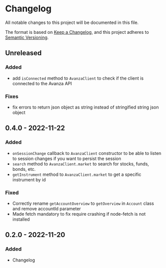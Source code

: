 # Changelog

All notable changes to this project will be documented in this file.

The format is based on [Keep a Changelog](https://keepachangelog.com/en/1.0.0/),
and this project adheres to [Semantic Versioning](https://semver.org/spec/v2.0.0.html).

## Unreleased

### Added

- add `isConnected` method to `AvanzaClient` to check if the client is connected to the Avanza API

### Fixes

- fix errors to return json object as string instead of stringified string json object

## 0.4.0 - 2022-11-22

### Added

- `onSessionChange` callback to `AvanzaClient` constructor to be able to listen to session changes if you want to persist the session
- `search` method to `AvanzaClient.market` to search for stocks, funds, bonds, etc.
- `getInstrument` method to `AvanzaClient.market` to get a specific instrument by id

### Fixed

- Correctly rename `getAccountOverview` to `getOverview` in `Account` class and remove accountId parameter
- Made fetch mandatory to fix require crashing if node-fetch is not installed

## 0.2.0 - 2022-11-20

### Added

- Changelog
